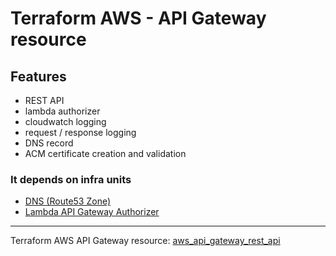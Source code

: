 # Terraform AWS - API Gateway resource

## Features

- REST API
- lambda authorizer
- cloudwatch logging
- request / response logging
- DNS record
- ACM certificate creation and validation


### It depends on infra units
- [DNS (Route53 Zone)](../dns)
- [Lambda API Gateway Authorizer](../lambda-api-gw-authorizer)

- - - -

Terraform AWS API Gateway resource: [aws_api_gateway_rest_api](https://registry.terraform.io/providers/hashicorp/aws/latest/docs/resources/api_gateway_rest_api)
